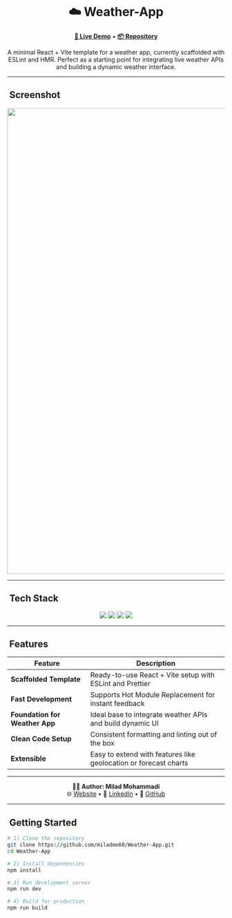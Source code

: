 <h1 align="center">☁️ Weather-App</h1>

<p align="center">
  <a href="https://miladmo68.github.io/Weather-App/"><b>🔗 Live Demo</b></a> •
  <a href="https://github.com/miladmo68/Weather-App"><b>📦 Repository</b></a>
</p>

<p align="center">
  A minimal React + Vite template for a weather app, currently scaffolded with ESLint and HMR. Perfect as a starting point for integrating live weather APIs and building a dynamic weather interface.
</p>

---

## ​ Screenshot

<p align="center">
  <img width="1920" height="1080" alt="Weather-App" src="https://github.com/user-attachments/assets/your-image-id.png" />
</p>

---

## ​ Tech Stack

<p align="center">
  <img src="https://img.shields.io/badge/React-18-blue?style=for-the-badge&logo=react&logoColor=white" />
  <img src="https://img.shields.io/badge/Vite-latest-orange?style=for-the-badge&logo=vite&logoColor=white" />
  <img src="https://img.shields.io/badge/ESLint-configured-4B32C3?style=for-the-badge&logo=eslint&logoColor=white" />
  <img src="https://img.shields.io/badge/Prettier-setup-F7B93E?style=for-the-badge&logo=prettier&logoColor=black" />
</p>

---

## ​ Features

| Feature | Description |
| --- | --- |
|  **Scaffolded Template** | Ready-to-use React + Vite setup with ESLint and Prettier |
|  **Fast Development** | Supports Hot Module Replacement for instant feedback |
|  **Foundation for Weather App** | Ideal base to integrate weather APIs and build dynamic UI |
|  **Clean Code Setup** | Consistent formatting and linting out of the box |
|  **Extensible** | Easy to extend with features like geolocation or forecast charts |

---

<p align="center">
  <b>👨‍💻 Author: Milad Mohammadi</b><br>
  🌐 <a href="https://miladweb.com">Website</a> • 💼 <a href="https://linkedin.com/in/miladmo68">LinkedIn</a> • 🐙 <a href="https://github.com/miladmo68">GitHub</a>
</p>

---

## ​ Getting Started

```bash
# 1) Clone the repository
git clone https://github.com/miladmo68/Weather-App.git
cd Weather-App

# 2) Install dependencies
npm install

# 3) Run development server
npm run dev

# 4) Build for production
npm run build
